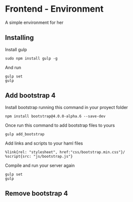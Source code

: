 # Frontend - Environment
A simple environment for her

## Installing 
Install gulp 
```
sudo npm install gulp -g
```
And run
```
gulp set
gulp
```

## Add bootstrap 4

Install bootstrap running this command in your proyect folder
```
npm install bootstrap@4.0.0-alpha.6 --save-dev
```


Once run this command to add bootstrap files to yours
```
gulp add_bootstrap
```


Add links and scripts to your haml files
```haml
%link{rel: "stylesheet", href:"css/bootstrap.min.css"}/
%script{src: "js/bootstrap.js"}
```

Compile and run your server again
```
gulp set
gulp
```

## Remove bootstrap 4
